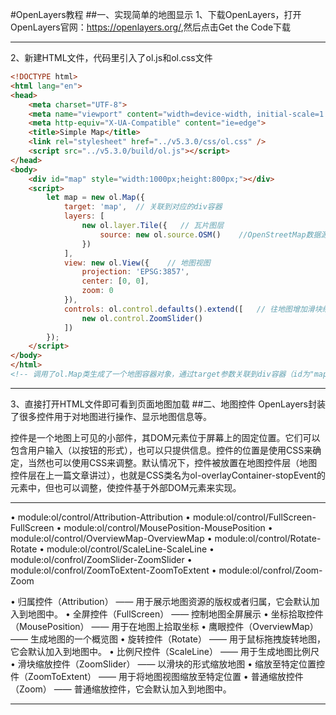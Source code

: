 #OpenLayers教程
##一、实现简单的地图显示
1、下载OpenLayers，打开OpenLayers官网：<https://openlayers.org/>,然后点击Get the Code下载
***
2、新建HTML文件，代码里引入了ol.js和ol.css文件
```html
<!DOCTYPE html>
<html lang="en">
<head>
    <meta charset="UTF-8">
    <meta name="viewport" content="width=device-width, initial-scale=1.0">
    <meta http-equiv="X-UA-Compatible" content="ie=edge">
    <title>Simple Map</title>
    <link rel="stylesheet" href="../v5.3.0/css/ol.css" />
    <script src="../v5.3.0/build/ol.js"></script>
</head>
<body>
    <div id="map" style="width:1000px;height:800px;"></div>
    <script>
        let map = new ol.Map({
            target: 'map',  // 关联到对应的div容器
            layers: [
                new ol.layer.Tile({   // 瓦片图层
                    source: new ol.source.OSM()    //OpenStreetMap数据源
                })
            ],
            view: new ol.View({    // 地图视图
                projection: 'EPSG:3857',
                center: [0, 0],
                zoom: 0
            }),
            controls: ol.control.defaults().extend([   // 往地图增加滑块缩放控件
                new ol.control.ZoomSlider()
            ])
        });
    </script>
</body>
</html>
<!-- 调用了ol.Map类生成了一个地图容器对象，通过target参数关联到div容器（id为"map"的div元素） -->

```
***
3、直接打开HTML文件即可看到页面地图加载
##二、地图控件
OpenLayers封装了很多控件用于对地图进行操作、显示地图信息等。

控件是一个地图上可见的小部件，其DOM元素位于屏幕上的固定位置。它们可以包含用户输入（以按钮的形式），也可以只提供信息。控件的位置是使用CSS来确定，当然也可以使用CSS来调整。默认情况下，控件被放置在地图控件层（地图控件层在上一篇文章讲过），也就是CSS类名为ol-overlayContainer-stopEvent的元素中，但也可以调整，使控件基于外部DOM元素来实现。
***
• module:ol/control/Attribution-Attribution
• module:ol/control/FullScreen-FullScreen
• module:ol/control/MousePosition-MousePosition
• module:ol/control/OverviewMap-OverviewMap
• module:ol/control/Rotate- Rotate
• module:ol/control/ScaleLine-ScaleLine
• module:ol/confrol/ZoomSlider-ZoomSlider
• module:ol/confrol/ZoomToExtent-ZoomToExtent
• module:ol/confrol/Zoom-Zoom

• 归属控件（Attribution） —— 用于展示地图资源的版权或者归属，它会默认加入到地图中。
• 全屏控件（FullScreen） —— 控制地图全屏展示
• 坐标拾取控件（MousePosition） —— 用于在地图上拾取坐标
• 鹰眼控件（OverviewMap） —— 生成地图的一个概览图
• 旋转控件（Rotate） —— 用于鼠标拖拽旋转地图，它会默认加入到地图中。
• 比例尺控件（ScaleLine） —— 用于生成地图比例尺
• 滑块缩放控件（ZoomSlider） —— 以滑块的形式缩放地图
• 缩放至特定位置控件（ZoomToExtent） —— 用于将地图视图缩放至特定位置
• 普通缩放控件（Zoom） —— 普通缩放控件，它会默认加入到地图中。
***